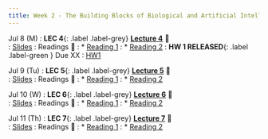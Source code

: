 ```yaml
---
title: Week 2 - The Building Blocks of Biological and Artificial Intelligence 
---
```


Jul 8 (M)
: **LEC 4**{: .label .label-grey} **[Lecture 4](./)** 🎥  
    : [Slides](./)
: Readings 📖
: * [Reading 1](https://canvas.ucsd.edu/files/)
: * [Reading 2](https://canvas.ucsd.edu/files/)
:  **HW 1 RELEASED**{: .label .label-green } Due XX
    : [HW1](https://canvas.ucsd.edu/files/)

Jul 9 (Tu)
: **LEC 5**{: .label .label-grey} **[Lecture 5](./)** 🎥  
    : [Slides](./)
: Readings 📖
: * [Reading 1](https://canvas.ucsd.edu/files/)
: * [Reading 2](https://canvas.ucsd.edu/files/)

Jul 10 (W)
: **LEC 6**{: .label .label-grey} **[Lecture 6](./)** 🎥  
    : [Slides](./)
: Readings 📖
: * [Reading 1](https://canvas.ucsd.edu/files/)
: * [Reading 2](https://canvas.ucsd.edu/files/)

Jul 11 (Th)
: **LEC 7**{: .label .label-grey} **[Lecture 7](./)** 🎥  
    : [Slides](./)
: Readings 📖
: * [Reading 1](https://canvas.ucsd.edu/files/)
: * [Reading 2](https://canvas.ucsd.edu/files/)
